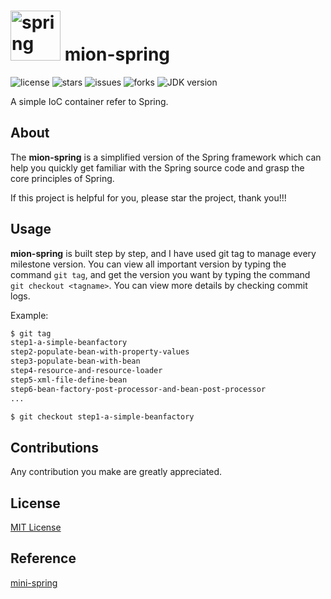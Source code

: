 # <img src="https://cdn.jsdelivr.net/gh/uncle-lv/PicX-image-hosting@main/mion-spring/spring-logo.fwhhl2l7ulk.png" alt="spring" width="80" height="80"/> mion-spring

![license](https://img.shields.io/github/license/uncle-lv/mion-spring) ![stars](https://img.shields.io/github/stars/uncle-lv/mion-spring) ![issues](https://img.shields.io/github/issues/uncle-lv/mion-spring) ![forks](https://img.shields.io/github/forks/uncle-lv/mion-spring) ![JDK version](https://img.shields.io/badge/JDK-13-%23E8750b)

A simple IoC container refer to Spring.

## About

The **mion-spring** is a simplified version of the Spring framework which can help you quickly get familiar with the Spring source code and grasp the core principles of Spring.

If this project is helpful for you, please star the project, thank you!!!

## Usage

**mion-spring** is built step by step, and I have used git tag to manage every milestone version. You can view all important version by typing the command `git tag`, and get the version you want by typing the command `git checkout <tagname>`. You can view more details by checking commit logs.

Example:

```bash
$ git tag
step1-a-simple-beanfactory
step2-populate-bean-with-property-values
step3-populate-bean-with-bean
step4-resource-and-resource-loader
step5-xml-file-define-bean
step6-bean-factory-post-processor-and-bean-post-processor
...

$ git checkout step1-a-simple-beanfactory
```

## Contributions

Any contribution you make are greatly appreciated.

## License

[MIT License](https://github.com/uncle-lv/mion-spring/blob/main/LICENSE)

## Reference

[mini-spring](https://github.com/DerekYRC/mini-spring)